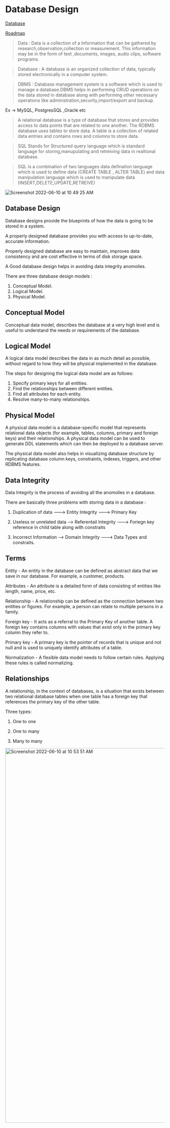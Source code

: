 # Database Design

[Database](https://www.mikedane.com/databases/sql/)

[Roadmap](https://whimsical.com/dbms-roadmap-by-love-babbar-FmUi8ffVop33t3MmpVxPCo)

> Data : Data is a collection of a Information that can be gathered by research,observation,collection or measurement. This information may be in the form of text ,documents, images, audio clips, software programs.

> Database : A database is an organized collection of data, typically stored electronically in a computer system.

> DBMS : Database management system is a software which is used to manage a database.DBMS helps in performing CRUD operations on the data stored in database along with performing other necessary operations like administration,security,import/export and backup.

Ex -> MySQL, PostgresSQL ,Oracle etc

> A relational database is a type of database that stores and provides access to data points that are related to one another. The RDBMS database uses tables to store data. A table is a collection of related data entries and contains rows and columns to store data.

> SQL Stands for Structured query language which is standard language for storing,manupulating and retreiving data in realtional database.

> SQL is a combination of two languages data defination language which is used to define data (CREATE TABLE , ALTER TABLE) and data manipulation language which is used to manipulate data (INSERT,DELETE,UPDATE,RETREIVE)

![Screenshot 2022-06-10 at 10 49 25 AM](https://user-images.githubusercontent.com/79152383/172995652-735d679a-b70d-44c3-b7e7-d9f47bda7164.png)

## Database Design

Database designs provide the blueprints of how the data is going to be stored in a system.

A properly designed database provides you with access to up-to-date, accurate information.

Properly designed database are easy to maintain, improves data consistency and are cost effective in terms of disk storage space.

A Good database design helps in avoiding data integrity anomolies.

There are three database design models :

1. Conceptual Model.
2. Logical Model.
3. Physical Model.

## Conceptual Model

Conceptual data model, describes the database at a very high level and is useful to understand the needs or requirements of the database.

## Logical Model

A logical data model describes the data in as much detail as possible, without regard to how they will be physical implemented in the database.

The steps for designing the logical data model are as follows:

1. Specify primary keys for all entities.
2. Find the relationships between different entities.
3. Find all attributes for each entity.
4. Resolve many-to-many relationships.

## Physical Model

A physical data model is a database-specific model that represents relational data objects (for example, tables, columns, primary and foreign keys) and their relationships. A physical data model can be used to generate DDL statements which can then be deployed to a database server.

The physical data model also helps in visualizing database structure by replicating database column keys, constraints, indexes, triggers, and other RDBMS features.

## Data Integrity

Data Integrity is the process of avoiding all the anomolies in a database.

There are basically three problems with storing data in a database :

1. Duplication of data ---> Entity Integrity ---> Primary Key

2. Useless or unrelated data --> Referentail Integrity ---> Foriegn key reference in child table along with constraits

3. Incorrect Information --> Domain Integrity ---> Data Types and constraits.

## Terms

Entity - An entity in the database can be defined as abstract data that we save in our database. For example, a customer, products.

Attributes - An attribute is a detailed form of data consisting of entities like length, name, price, etc.

Relationship - A relationship can be defined as the connection between two entities or figures. For example, a person can relate to multiple persons in a family.

Foreign key - It acts as a referral to the Primary Key of another table. A foreign key contains columns with values that exist only in the primary key column they refer to.

Primary key - A primary key is the pointer of records that is unique and not null and is used to uniquely identify attributes of a table.

Normalization - A flexible data model needs to follow certain rules. Applying these rules is called normalizing.

## Relationships

A relationship, in the context of databases, is a situation that exists between two relational database tables when one table has a foreign key that references the primary key of the other table.

Three types:

1. One to one

2. One to many

3. Many to many

<img width="1183" alt="Screenshot 2022-06-10 at 10 53 51 AM" src="https://user-images.githubusercontent.com/79152383/172996054-01e83b61-0cb9-4985-8049-b6db911b7c37.png">
